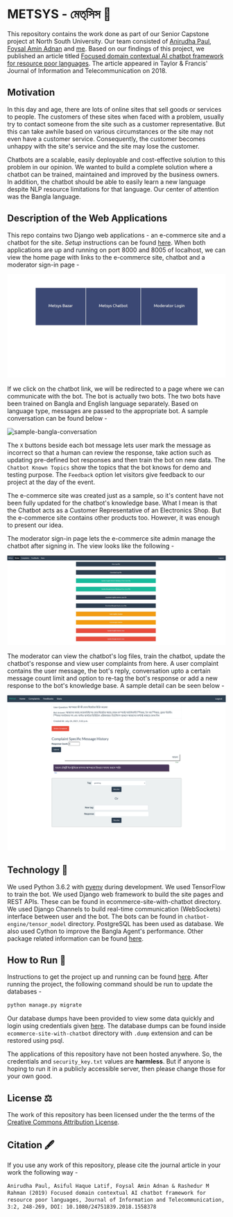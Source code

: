 # METSYS - মেত্‌সিস 🤖

This repository contains the work done as part of our Senior Capstone project at North South University. Our team consisted of [Anirudha Paul](https://github.com/anirudha-ani), [Foysal Amin Adnan](https://github.com/adnanfoysal) and [me](https://github.com/AsifulNobel). Based on our findings of this project, we published an article titled [Focused domain contextual AI chatbot framework for resource poor languages](https://doi.org/10.1080/24751839.2018.1558378). The article appeared in Taylor & Francis' Journal of Information and Telecommunication on 2018.

## Motivation

In this day and age, there are lots of online sites that sell goods or services to people. The customers of these sites when faced with a problem, usually try to contact someone from the site such as a customer representative. But this can take awhile based on various circumstances or the site may not even have a customer service. Consequently, the customer becomes unhappy with the site's service and the site may lose the customer.

Chatbots are a scalable, easily deployable and cost-effective solution to this problem in our opinion. We wanted to build a complete solution where a chatbot can be trained, maintained and improved by the business owners. In addition, the chatbot should be able to easily learn a new language despite NLP resource limitations for that language. Our center of attention was the Bangla language.

## Description of the Web Applications

This repo contains two Django web applications - an e-commerce site and a chatbot for the site. *Setup* instructions can be found [here](#how-to-run). When both applications are up and running on port 8000 and 8005 of localhost, we can view the home page with links to the e-commerce site, chatbot and a moderator sign-in page -

![home-page](screenshots/home.jpg)

If we click on the chatbot link, we will be redirected to a page where we can communicate with the bot. The bot is actually two bots. The two bots have been trained on Bangla and English language separately. Based on language type, messages are passed to the appropriate bot. A sample conversation can be found below -

![sample-bangla-conversation](screenshots/session.gif)

The `X` buttons beside each bot message lets user mark the message as incorrect so that a human can review the response, take action such as updating pre-defined bot responses and then train the bot on new data. The `Chatbot Known Topics` show the topics that the bot knows for demo and testing purpose. The `Feedback` option let visitors give feedback to our project at the day of the event.

The e-commerce site was created just as a sample, so it's content have not been fully updated for the chatbot's knowledge base. What I mean is that the Chatbot acts as a Customer Representative of an Electronics Shop. But the e-commerce site contains other products too. However, it was enough to present our idea.

The moderator sign-in page lets the e-commerce site admin manage the chatbot after signing in. The view looks like the following -

![moderator-home](screenshots/admin-dashboard.jpg)

The moderator can view the chatbot's log files, train the chatbot, update the chatbot's response and view user complaints from here. A user complaint contains the user message, the bot's reply, conversation upto a certain message count limit and option to re-tag the bot's response or add a new response to the bot's knowledge base. A sample detail can be seen below -

![complaint-detail](screenshots/complaint-detail.png)

## Technology 🔩

We used Python 3.6.2 with [pyenv](https://github.com/pyenv/pyenv) during development. We used TensorFlow to train the bot. We used Django web framework to build the site pages and REST APIs. These can be found in ecommerce-site-with-chatbot directory. We used Django Channels to build real-time communication (WebSockets) interface between user and the bot. The bots can be found in `chatbot-engine/tensor_model` directory. PostgreSQL has been used as database. We also used Cython to improve the Bangla Agent's performance. Other package related information can be found [here](ecommerce-site-with-chatbot/requirements.txt).

## How to Run 🏃

Instructions to get the project up and running can be found [here](ecommerce-site-with-chatbot/setupInstructions.md). After running the project, the following command should be run to update the databases -

```bash
python manage.py migrate
```

Our database dumps have been provided to view some data quickly and login using credentials given [here](ecommerce-site-with-chatbot/superPass.txt). The database dumps can be found inside `ecommerce-site-with-chatbot` directory with `.dump` extension and can be restored using psql.

The applications of this repository have not been hosted anywhere. So, the credentials and `security_key.txt` values are **harmless**. But if anyone is hoping to run it in a publicly accessible server, then please change those for your own good.

## License ⚖️

The work of this repository has been licensed under the the terms of the [Creative Commons Attribution License](http://creativecommons.org/licenses/by/4.0/).

## Citation 🖋️

If you use any work of this repository, please cite the journal article in your work the following way -

```text
Anirudha Paul, Asiful Haque Latif, Foysal Amin Adnan & Rashedur M Rahman (2019) Focused domain contextual AI chatbot framework for resource poor languages, Journal of Information and Telecommunication, 3:2, 248-269, DOI: 10.1080/24751839.2018.1558378
```
